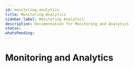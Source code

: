 ```yaml
---
id: monitoring-analytics
title: Monitoring Analytics
sidebar_label: Monitoring Analytics
description: Documentation for Monitoring and Analytics
status: 
whatsPending: 
---
```


# Monitoring and Analytics

